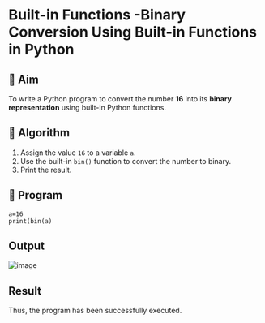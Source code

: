 # Built-in Functions -Binary Conversion Using Built-in Functions in Python

## 🎯 Aim
To write a Python program to convert the number **16** into its **binary representation** using built-in Python functions.

## 🧠 Algorithm
1. Assign the value `16` to a variable `a`.
2. Use the built-in `bin()` function to convert the number to binary.
3. Print the result.

## 🧾 Program
```
a=16
print(bin(a)
```
## Output
![image](https://github.com/user-attachments/assets/e1c18f47-c17b-4e7f-bb71-3ea3f7fa6c52)

## Result
Thus, the program has been successfully executed.
